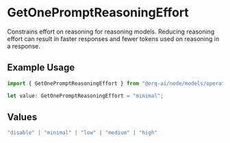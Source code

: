 # GetOnePromptReasoningEffort

Constrains effort on reasoning for reasoning models. Reducing reasoning effort can result in faster responses and fewer tokens used on reasoning in a response.

## Example Usage

```typescript
import { GetOnePromptReasoningEffort } from "@orq-ai/node/models/operations";

let value: GetOnePromptReasoningEffort = "minimal";
```

## Values

```typescript
"disable" | "minimal" | "low" | "medium" | "high"
```
